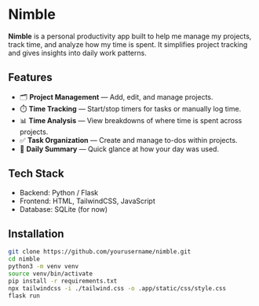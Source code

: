 # Nimble

**Nimble** is a personal productivity app built to help me manage my projects, track time, and analyze how my time is spent. It simplifies project tracking and gives insights into daily work patterns.

## Features

- 🗂️ **Project Management** — Add, edit, and manage projects.
- ⏱️ **Time Tracking** — Start/stop timers for tasks or manually log time.
- 📊 **Time Analysis** — View breakdowns of where time is spent across projects.
- ✅ **Task Organization** — Create and manage to-dos within projects.
- 📅 **Daily Summary** — Quick glance at how your day was used.

## Tech Stack

- Backend: Python / Flask
- Frontend: HTML, TailwindCSS, JavaScript
- Database: SQLite (for now)

## Installation

```bash
git clone https://github.com/yourusername/nimble.git
cd nimble
python3 -m venv venv
source venv/bin/activate
pip install -r requirements.txt
npx tailwindcss -i ./tailwind.css -o .app/static/css/style.css
flask run
